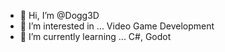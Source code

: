 - 👋 Hi, I’m @Dogg3D
- 👀 I’m interested in ... Video Game Development
- 🌱 I’m currently learning ... C#, Godot

<!---
Dogg3D/Dogg3D is a ✨ special ✨ repository because its `README.md` (this file) appears on your GitHub profile.
You can click the Preview link to take a look at your changes.
--->
